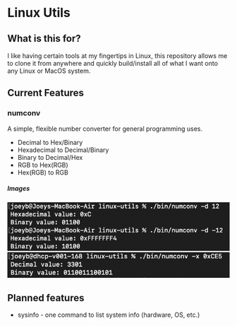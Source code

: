 <h1 style="margin: auto; text-align: left;"> Linux Utils </h1>

## What is this for?
I like having certain tools at my fingertips in Linux, this repository allows me to clone it from anywhere and quickly build/install all of what I want onto any Linux or MacOS system.


## Current Features
### numconv
A simple, flexible number converter for general programming uses.
- Decimal to Hex/Binary
- Hexadecimal to Decimal/Binary
- Binary to Decimal/Hex
- RGB to Hex(RGB)
- Hex(RGB) to RGB
##### Images
<img title="numconv-image-1" alt="numconv decimal testing" src="images/numconv-decimal-1.png">
<img title="numconv-image-2" alt="numconv hexadecimal testing" src="images/numconv-hexadecimal-1.png">


## Planned features
- sysinfo - one command to list system info (hardware, OS, etc.)
